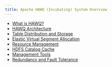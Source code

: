 ```yaml
---
title: Apache HAWQ (Incubating) System Overview
---
```

* <a href="./HAWQOverview.html" class="subnav">What is HAWQ?</a>
* <a href="./HAWQArchitecture.html" class="subnav">HAWQ Architecture</a>
* <a href="./TableDistributionStorage.html" class="subnav">Table Distribution and Storage</a>
* <a href="./ElasticSegments.html" class="subnav">Elastic Virtual Segment Allocation</a>
* <a href="./ResourceManagement.html" class="subnav">Resource Management</a>
* <a href="./HDFSCatalogCache.html" class="subnav">HDFS Catalog Cache</a>
* <a href="./ManagementTools.html" class="subnav">Management Tools</a>
* <a href="./RedundancyFailover.html" class="subnav">Redundancy and Fault Tolerance</a>
